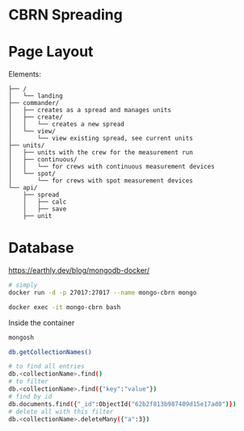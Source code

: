 # CBRN Spreading

# Page Layout 

Elements:
```
├── /
│   └── landing
├── commander/
│   ├── creates as a spread and manages units
│   ├── create/
│   │   └── creates a new spread
│   └── view/
│       └── view existing spread, see current units
├── units/   
│   ├── units with the crew for the measurement run
│   ├── continuous/
│   │   └── for crews with continuous measurement devices
│   └── spot/
│       └── for crews with spot measurement devices
└── api/
    ├── spread
    │   ├── calc
    │   ├── save
    ├── unit

```

# Database


https://earthly.dev/blog/mongodb-docker/

```bash
# simply
docker run -d -p 27017:27017 --name mongo-cbrn mongo

docker exec -it mongo-cbrn bash
```
Inside the container
```bash
mongosh

db.getCollectionNames()

# to find all entries
db.<collectionName>.find()
# to filter 
db.<collectionName>.find({"key":"value"})
# find by id
db.documents.find({"_id":ObjectId("62b2f813b987409d15e17ad0")})
# delete all with this filter
db.<collectionName>.deleteMany({"a":3})

```